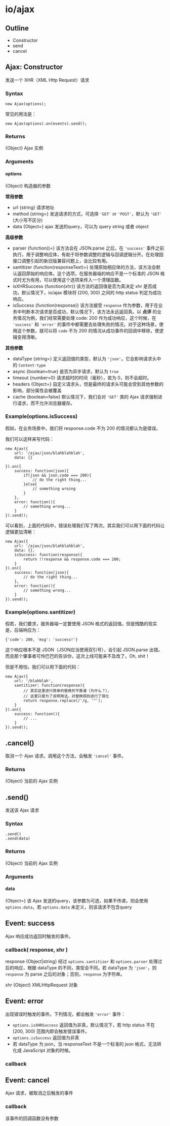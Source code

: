 io/ajax
======

Outline
------

- Constructor
- send
- cancel


Ajax: Constructor
------

发送一个 XHR（XML Http Request）请求

### Syntax

	new Ajax(options);
	
常见的用法是：

	new Ajax(options).on(events).send();

### Returns
{Object} Ajax 实例
	
### Arguments

#### options
{Object} 构造器的参数

**常用参数**

- url {string} 请求地址
- method {string=} 发送请求的方式，可选择 `'GET'` or `'POST'`，默认为 `'GET'` (大小写不区分)
- data {Object=} ajax 发送的query，可以为 query string 或者 object

**高级参数**

- parser {function()=} 该方法会在 JSON.parse 之后，在 `'success'` 事件之前执行，用于调整响应体，有助于将参数调整的逻辑与回调逻辑分开。在处理因接口调整引起的新旧版兼容问题上，会比较有用。
- santitizer {function(responseText)=} 处理原始相应体的方法，该方法会默认返回原始的响应体。这个选项，在服务器端的响应不是一个标准的 JSON 格式时尤为有用，可以使用这个选项来传入一个清理函数。 
- isXHRSuccess {function(xhr)} 该方法的返回值是否为真决定 xhr 是否成功，默认情况下，io/ajax 模块将 [200, 300) 之间的 http status 判定为成功响应。
- isSuccess {function(response)} 该方法接受 `response` 作为参数，用于在业务中判断本次请求是否成功，默认情况下，该方法永远返回真。以 **点评** 的业务情况为例，我们经常需要处理 code: 200 作为成功响应，这个时候，在 `'success'` 和 `'error'` 的事件中都需要去处理失败的情况，对于这种场景，使用这个参数，就可以将 	`code` 不为 200 的情况从成功事件的回调中移除，使逻辑变得清晰。

**其他参数**

- dataType {string=} 定义返回值的类型，默认为 `'json'`。它会影响请求头中的 `Content-type`
- async {boolean=true} 是否为异步请求，默认为 `true`
- timeout {number=0} 请求超时的时间（毫秒），若为 0，则不会超时。
- headers {Object=} 自定义请求头，但是最终的请求头可能会受到其他参数的影响，部分属性会被覆盖
- cache {boolean=false} 默认情况下，我们会对 `'GET'` 类的 Ajax 请求强制进行请求，而不允许浏览器缓存。

### Example(options.isSuccess)

假如，在业务场景中，我们将 response.code 不为 200 的情况都认为是错误。
	
我们可以这样来写代码：
	
	new Ajax({
		url: '/ajax/json/blahblahblah',
		data: {}
		
	}).on({
		success: function(json){
			if(json && json.code === 200){
				// do the right thing...
			}else{
				// something wroing
			}
		},
		error: function(){
			// something wrong...
		}
	}).send();
	
可以看到，上面的代码中，错误处理我们写了两次。其实我们可以用下面的代码让逻辑更加清晰：
	
	new Ajax({
		url: '/ajax/json/blahblahblah',
		data: {},
		isSuccess: function(response){
			return !!response && response.code === 200;
		}
	}).on({
		success: function(json){
			// do the right thing...
		},
		error: function(){
			// something wrong...
		}
	}).send();
	
### Example(options.santitizer)

假若，我们要求，服务器端一定要使用 JSON 格式的返回值。但是残酷的现实是，后端响应为：

	{'code': 200, 'msg': 'success!'}
	
这个响应根本不是 JSON（JSON应当使用双引号），会引起 JSON.parse 出错。而且那个肇事者可怜巴巴的告诉你，这次上线可能来不及改了。Oh, shit！

但是不用怕，我们可以用下面的代码：

	new Ajax({
		url: '/blahblah',
		santitizer: function(response){
			// 其实这里进行简单的替换并不靠谱（为什么？），
			// 这里只是为了说明用法，对替换规则进行了简化
			return response.replace(/'/g, '"');
		}
	}).on({
		success: function(){
			// ...
		}
	}).send();

.cancel()
------

取消一个 Ajax 请求。调用这个方法，会触发 `'cancel'` 事件。

### Returns
{Object} 当前的 Ajax 实例


.send()
------

发送该 Ajax 请求

### Syntax

	.send()
	.send(data)
	
### Returns
{Object} 当前的 Ajax 实例

### Arguments

#### data
{Object=} 该 Ajax 发送的query，该参数为可选，如果不传递，则会使用 `options.data`，若 `options.data` 未定义，则该请求不包含query


Event: success
------

Ajax 响应成功返回时触发的事件。

### callback( response, xhr )
response {Object|string} 经过 `options.santitizer` 和 `options.parser` 处理过后的响应，根据 dataType 的不同，类型会不同。若 dataType 为 `'json'`，则`response` 为 parse 之后的对象；否则，`response` 为字符串。

xhr {Object} XMLHttpRequest 对象

Event: error
------

出现错误时触发的事件。下列情况，都会触发 `'error'` 事件：

- `options.isXHRSuccess` 返回值为非真，默认情况下，若 http status 不在 [200, 300) 范围内即会触发错误事件。
- `options.isSuccess` 返回值为非真
- 若 dataType 为 json，当 responseText 不是一个标准的 json 格式，无法转化成 JavaScript 对象的时候。

### callback

Event: cancel
------

Ajax 请求，被取消之后触发的事件

### callback
该事件的回调函数没有参数


